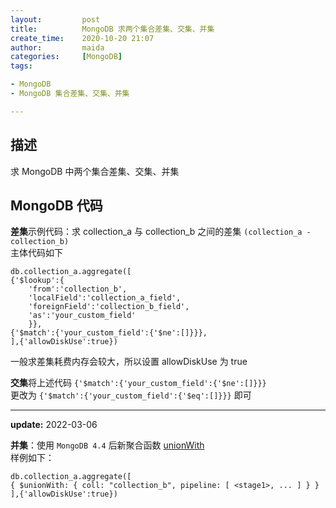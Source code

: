```yaml
---
layout:         post
title:          MongoDB 求两个集合差集、交集、并集
create_time:    2020-10-20 21:07
author:         maida
categories:     [MongoDB]
tags:

- MongoDB
- MongoDB 集合差集、交集、并集

---
```


## 描述

求 MongoDB 中两个集合差集、交集、并集

## MongoDB 代码

**差集**示例代码：求 collection_a 与 collection_b 之间的差集  `(collection_a - collection_b)`  
主体代码如下

```text
db.collection_a.aggregate([
{'$lookup':{
    'from':'collection_b',
    'localField':'collection_a_field',
    'foreignField':'collection_b_field',
    'as':'your_custom_field'
    }},
{'$match':{'your_custom_field':{'$ne':[]}}},
],{'allowDiskUse':true})
```

一般求差集耗费内存会较大，所以设置 allowDiskUse 为 true

**交集**将上述代码 `{'$match':{'your_custom_field':{'$ne':[]}}}`   
更改为 `{'$match':{'your_custom_field':{'$eq':[]}}}` 即可

---
**update:** 2022-03-06

**并集**：使用 `MongoDB 4.4` 后新聚合函数 [unionWith](https://docs.mongodb.com/manual/reference/operator/aggregation/unionWith/)  
样例如下：
```text
db.collection_a.aggregate([
{ $unionWith: { coll: "collection_b", pipeline: [ <stage1>, ... ] } }
],{'allowDiskUse':true})
```